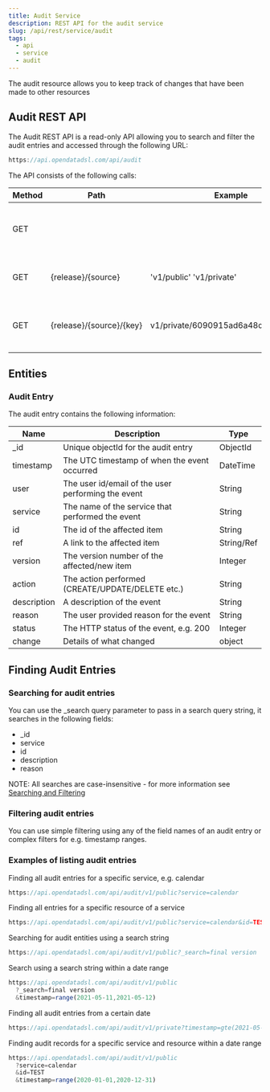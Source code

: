 ```yaml
---
title: Audit Service
description: REST API for the audit service
slug: /api/rest/service/audit
tags:
  - api
  - service
  - audit
---
```

The audit resource allows you to keep track of changes that have been made to other resources

## Audit REST API

The Audit REST API is a read-only API allowing you to search and filter the audit entries and accessed through the following URL:

```js
https://api.opendatadsl.com/api/audit
```

The API consists of the following calls:

|**Method**|**Path**|**Example**|**Description**|
|-|-|-|-|
|GET|||Get the build information for this service|
|GET|\{release\}/\{source\}|'v1/public' 'v1/private'|List public or private audit entries|
|GET|\{release\}/\{source\}/\{key\}|v1/private/6090915ad6a48d0b3c4f663d|Retrieve a single audit entry using it’s unique id|

## Entities

### Audit Entry

The audit entry contains the following information:

|**Name**|**Description**|**Type**|
|-|-|-|
|_id|Unique objectId for the audit entry|ObjectId|
|timestamp|The UTC timestamp of when the event occurred|DateTime
|user|The user id/email of the user performing the event|String|
|service|The name of the service that performed the event|String|
|id|The id of the affected item|String|
|ref|A link to the affected item|String/Ref|
|version|The version number of the affected/new item|Integer|
|action|The action performed (CREATE/UPDATE/DELETE etc.)|String|
|description|A description of the event|String|
|reason|The user provided reason for the event|String|
|status|The HTTP status of the event, e.g. 200|Integer|
|change|Details of what changed|object|


## Finding Audit Entries

### Searching for audit entries

You can use the _search query parameter to pass in a search query string, it searches in the following fields:

*   _id    
*   service    
*   id    
*   description    
*   reason    

NOTE: All searches are case-insensitive - for more information see [Searching and Filtering](/docs/api/rest/searching)

### Filtering audit entries

You can use simple filtering using any of the field names of an audit entry or complex filters for e.g. timestamp ranges.

### Examples of listing audit entries

Finding all audit entries for a specific service, e.g. calendar
```js
https://api.opendatadsl.com/api/audit/v1/public?service=calendar
```

Finding all entries for a specific resource of a service
```js
https://api.opendatadsl.com/api/audit/v1/public?service=calendar&id=TEST
```

Searching for audit entities using a search string
```js
https://api.opendatadsl.com/api/audit/v1/public?_search=final version
```

Search using a search string within a date range
```js
https://api.opendatadsl.com/api/audit/v1/public
  ?_search=final version
  &timestamp=range(2021-05-11,2021-05-12)
```

Finding all audit entries from a certain date
```js
https://api.opendatadsl.com/api/audit/v1/private?timestamp=gte(2021-05-11)
```

Finding audit records for a specific service and resource within a date range
```js
https://api.opendatadsl.com/api/audit/v1/public
  ?service=calendar
  &id=TEST
  &timestamp=range(2020-01-01,2020-12-31)
```
